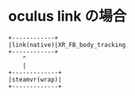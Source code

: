 # oculus link の場合

```
+------------+
|link(native)|XR_FB_body_tracking
+------------+
    ^
    |
+-------------+
|steamvr(wrap)|
+-------------+

```

